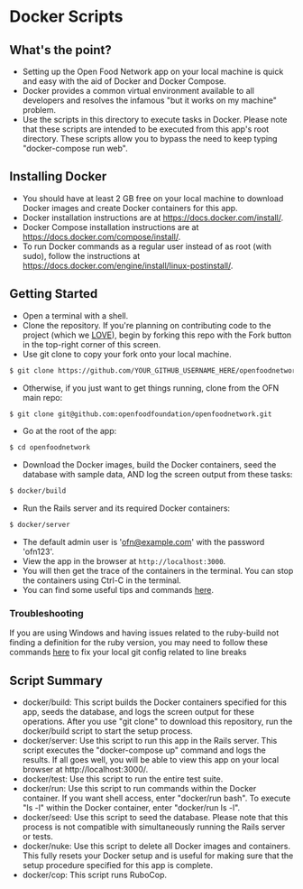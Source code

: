 # Docker Scripts

## What's the point?
* Setting up the Open Food Network app on your local machine is quick and easy with the aid of Docker and Docker Compose.
* Docker provides a common virtual environment available to all developers and resolves the infamous "but it works on my machine" problem.
* Use the scripts in this directory to execute tasks in Docker.  Please note that these scripts are intended to be executed from this app's root directory.  These scripts allow you to bypass the need to keep typing "docker-compose run web".

## Installing Docker
* You should have at least 2 GB free on your local machine to download Docker images and create Docker containers for this app.
* Docker installation instructions are at https://docs.docker.com/install/.
* Docker Compose installation instructions are at https://docs.docker.com/compose/install/.
* To run Docker commands as a regular user instead of as root (with sudo), follow the instructions at https://docs.docker.com/engine/install/linux-postinstall/.

## Getting Started
* Open a terminal with a shell.
* Clone the repository. If you're planning on contributing code to the project (which we [LOVE](CONTRIBUTING.md)), begin by forking this repo with the Fork button in the top-right corner of this screen.
* Use git clone to copy your fork onto your local machine.
```sh
$ git clone https://github.com/YOUR_GITHUB_USERNAME_HERE/openfoodnetwork
```
* Otherwise, if you just want to get things running, clone from the OFN main repo:

```sh
$ git clone git@github.com:openfoodfoundation/openfoodnetwork.git
```
* Go at the root of the app:

```sh
$ cd openfoodnetwork
```
* Download the Docker images, build the Docker containers, seed the database with sample data, AND log the screen output from these tasks:
```sh
$ docker/build
```
* Run the Rails server and its required Docker containers:

```sh
$ docker/server
```
* The default admin user is 'ofn@example.com' with the password 'ofn123'.
* View the app in the browser at `http://localhost:3000`.
* You will then get the trace of the containers in the terminal. You can stop the containers using Ctrl-C in the terminal.
* You can find some useful tips and commands [here](https://github.com/openfoodfoundation/openfoodnetwork/wiki/Docker:-useful-tips-and-commands).

### Troubleshooting
If you are using Windows and having issues related to the ruby-build not finding a definition for the ruby version, you may need to follow these commands [here](https://stackoverflow.com/questions/2517190/how-do-i-force-git-to-use-lf-instead-of-crlf-under-windows/33424884#33424884) to fix your local git config related to line breaks

## Script Summary
* docker/build: This script builds the Docker containers specified for this app, seeds the database, and logs the screen output for these operations.  After you use "git clone" to download this repository, run the docker/build script to start the setup process.
* docker/server: Use this script to run this app in the Rails server.  This script executes the "docker-compose up" command and logs the results.  If all goes well, you will be able to view this app on your local browser at http://localhost:3000/.
* docker/test: Use this script to run the entire test suite.
* docker/run: Use this script to run commands within the Docker container.  If you want shell access, enter "docker/run bash".  To execute "ls -l" within the Docker container, enter "docker/run ls -l".
* docker/seed: Use this script to seed the database.  Please note that this process is not compatible with simultaneously running the Rails server or tests.
* docker/nuke: Use this script to delete all Docker images and containers.  This fully resets your Docker setup and is useful for making sure that the setup procedure specified for this app is complete.
* docker/cop: This script runs RuboCop.


